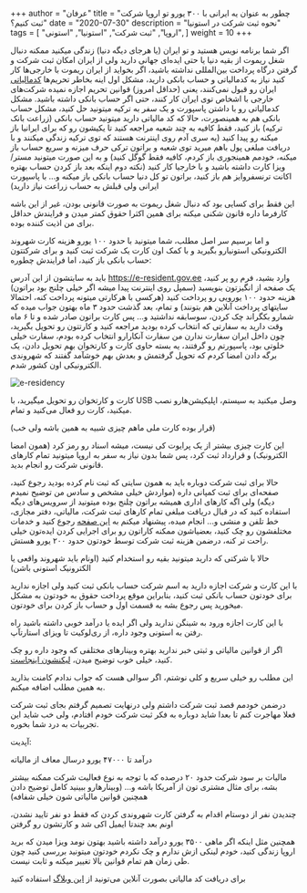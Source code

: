 +++
author = "عرفان"
title = "چطور به عنوان یه ایرانی با ۳۰۰ یورو تو اروپا شرکت ثبت کنیم؟"
date = "2020-07-30"
description = "نحوه ثبت شرکت در استونیا"
tags = [
    "اروپا",
    "ثبت شرکت",
    "استونیا",
    "استونی",
]
weight = 10
+++

اگر شما برنامه نویس هستید و تو ایران (یا هرجای دیگه دنیا) زندگی میکنید ممکنه دنبال شغل ریموت از بقیه دنیا یا حتی ایده‌ای جهانی دارید ولی از ایران امکان ثبت شرکت و گرفتن درگاه پرداخت بین‌المللی نداشته باشید، اگر بخواید از ایران ریموت با خارجی‌ها کار کنید نیاز به کدمالیاتی و حساب بانکی دارید، مشکل اول اینه بخاطر تحریم‌ها [کدمالیاتی](https://tamturkey.com/%D8%B1%D9%88%D8%B4-%D8%AF%D8%B1%DB%8C%D8%A7%D9%81%D8%AA-%D8%B4%D9%85%D8%A7%D8%B1%D9%87-%D9%85%D8%A7%D9%84%DB%8C%D8%A7%D8%AA%DB%8C-vergi-numarasi/) ایران رو قبول نمی‌کنند، یعنی (حداقل امروز) قوانین تحریم اجازه نمیده شرکت‌های خارجی با اشخاص توی ایران کار کنند، حتی اگر حساب بانکی داشته باشید. مشکل کدمالیاتی رو با داشتن پاسپورت و یک سفر به ترکیه میتونید حل کنید، مشکل حساب بانکی هم به همینصورت، حالا که کد مالیاتی دارید میتونید حساب بانکی (زراعت بانک ترکیه) باز کنید، فقط کافیه به چند شعبه مراجعه کنید تا یکیشون رو که برای ایرانیا باز میکنه رو پیدا کنید (یه سری آدم روی اینترنت هستند که توی ترکیه زندگی میکنند و با دریافت مبلغی پول باهم میرید توی شعبه و براتون ترکی حرف میزنه و سریع حساب باز میکنه، خودمم همینجوری باز کردم، کافیه فقط گوگل کنید) و به این صورت میتونید مستر/ویزا کارت داشته باشید و با خارجیا کار کنید (نکته دوم اینکه بعد باز کردن حساب بهتره اکانت ترنسفروایز هم باز کنید، براتون تو کل دنیا حساب بانکی باز میکنه و... با پاسپورت ایرانی ولی قبلش به حساب زراعت نیاز دارید)

این فقط برای کسایی بود که دنبال شغل ریموت به صورت قانونی بودن، غیر از این باشه کارفرما داره قانون شکنی میکنه برای همین اکثرا حقوق کمتر میدن و فرایندش حداقل برای من اذیت کننده بوده.

و اما برسیم سر اصل مطلب، شما میتونید با حدود ۱۰۰ یورو هزینه کارت شهروند الکترونیکی استونیارو بگیرید و با کمک اون کارت یک شرکت ثبت کنید و برای شرکتتون حساب بانکی باز کنید، اما فرایندش چطوره:

باید به سایتشون از این آدرس https://e-resident.gov.ee وارد بشید، فرم رو پر کنید، یک صفحه از انگیزتون بنویسید (سمپل روی اینترنت پیدا میشه اگر خیلی چلنج بود براتون) هزینه حدود ۱۰۰ یورویی رو پرداخت کنید (هرکسی با هرکارتی میتونه پرداخت کنه، احتمالا سایتهای پرداخت آنلاین هم بتونند) و تمام، بعد گذشت حدود ۳ ماه بهتون جواب میده که شمارو بکگراند چک کردن، سوسابقه نداشتید و... پس کارت براتون صادر شده و تا ۶ ماه وقت دارید به سفارتی که انتخاب کرده بودید مراجعه کنید و کارتتون رو تحویل بگیرید، چون داخل ایران سفارت ندارن من سفارت آنکارارو انتخاب کرده بودم، سفارت خیلی خلوتی بود، پاسپورتم رو گرفتند، یه بسته حاوی کارت و کارتخوان بهم تحویل دادن، یک برگه دادن امضا کردم که تحویل گرفتمش و بعدش بهم خوشآمد گفتند که شهروندی الکترونیکی اون کشور شدم.

![e-residency](/images/e-residency.webp)

کارت و کارتخوان رو تحویل میگیرید، با USB وصل میکنید به سیستم، اپلیکیشن‌هارو نصب میکنید، کارت رو فعال می‌کنید و تمام. 

(قرار بوده کارت ملی ماهم چیزی شبیه به همین باشه ولی خب)

این کارت چیزی بیشتر از یک پرایوت کی نیست، میشه اسناد رو رمز کرد (همون امضا الکترونیک) و قرارداد ثبت کرد، پس شما بدون نیاز به سفر به اروپا میتونید تمام کارهای قانونی شرکت رو انجام بدید.

حالا برای ثبت شرکت دوباره باید به همون سایتی که ثبت نام کرده بودید رجوع کنید، صفحه‌ای برای ثبت کمپانی داره (مواردش خیلی مشخص و سادس من توضیح نمیدم دیگه) ولی اگه کارهای اداری همیشه براتون چلنج بوده میتونید از سرویس‌های دیگه استفاده کنید که در قبال دریافت مبلغی تمام کارهای ثبت شرکت، مالیاتی، دفتر مجازی، خط تلفن و منشی و... انجام میده، پیشنهاد میکنم به [این صفحه](https://marketplace.e-resident.gov.ee/) رجوع کنید و خدمات مختلفشون رو چک کنید، بعضیاشون ممکنه کاراتون رو برای اجرایی کردن ایده‌تون خیلی راحت تر کنه، درضمن هزینه ثبت شرکت توسط خودتون حدود ۲۰۰ یورو هستش.

حالا با شرکتی که دارید میتونید بقیه رو استخدام کنید (اونام باید شهروند واقعی یا الکترونیک استونی باشن) 

با این کارت و شرکت اجازه دارید به اسم شرکت حساب بانکی ثبت کنید ولی اجازه ندارید برای خودتون حساب بانکی ثبت کنید، بنابراین موقع پرداخت حقوق به خودتون به مشکل میخورید پس رجوع بشه به قسمت اول و حساب باز کردن برای خودتون.

با این کارت اجازه ورود به شینگن ندارید ولی اگر ایده یا درآمد خوبی داشته باشید راه رفتن به استونی وجود داره، از ری‌لوکیت تا ویزای استارتآپ.

اگر از قوانین مالیاتی و ثبتی خبر ندارید بهتره وبینارهای مختلفی که وجود داره رو چک کنید، خیلی خوب توضیح میدن، [لیکنشون اینجاست](https://www.facebook.com/pg/eResidents/videos/).

این مطلب رو خیلی سریع و کلی نوشتم، اگر سوالی هست که جواب ندادم کامنت بذارید به همین مطلب اضافه میکنم.

درضمن خودمم قصد ثبت شرکت داشتم ولی درنهایت تصمیم گرفتم بجای ثبت شرکت فعلا مهاجرت کنم تا بعدا شاید دوباره به فکر ثبت شرکت خودم افتادم، ولی خب شاید این تجربیات به درد شما بخوره.

آپدیت:

درآمد تا ۴۷۰۰۰ یورو درسال معاف از مالیاته

مالیات بر سود شرکت حدود ۲۰ درصده که با توجه به نوع فعالیت شرکت ممکنه بیشتر بشه، برای مثال مشتری تون از آمریکا باشه و... (وبینارهارو ببینید کامل توضیح دادن همچنین قوانین مالیاتی شون خیلی شفافه)

چندیدن نفر از دوستام اقدام به گرفتن کارت شهروندی کردن که فقط دو نفر تایید نشدن، اونم بعد چندتا ایمیل اکی شد و کارتشون رو گرفتن

همچنین مثل اینکه اگر ماهی ۳۵۰۰ یورو درآمد داشته باشید بهتون نومد ویزا میدن که برید اروپا زندگی کنید، خودم لینکی ازش ندارم و چک نکردم خودتون میتونید بررسی کنید چون طی زمان هم تمام قوانین بالا تغییر میکنه و ثابت نیست.

برای دریافت کد مالیاتی بصورت آنلاین می‌تونید از [این وبلاگ](https://tamturkey.com/%D8%B1%D9%88%D8%B4-%D8%AF%D8%B1%DB%8C%D8%A7%D9%81%D8%AA-%D8%B4%D9%85%D8%A7%D8%B1%D9%87-%D9%85%D8%A7%D9%84%DB%8C%D8%A7%D8%AA%DB%8C-vergi-numarasi/) استفاده کنید

